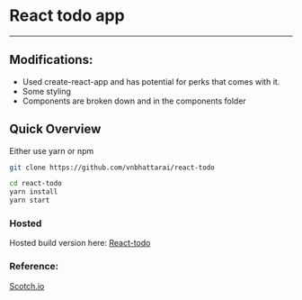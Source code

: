 # React todo app

--------------------------------------------------------------------------------

## Modifications:

- Used create-react-app and has potential for perks that comes with it.
- Some styling
- Components are broken down and in the components folder

## Quick Overview

Either use yarn or npm

```sh
git clone https://github.com/vnbhattarai/react-todo

cd react-todo
yarn install
yarn start
```

### Hosted

Hosted build version here: [React-todo](http://bashful-addition.surge.sh)

### Reference:

[Scotch.io](https://scotch.io/tutorials/create-a-simple-to-do-app-with-react)
